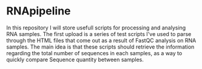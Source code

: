 # RNApipeline
In this repository I will store usefull scripts for processing and analysing RNA samples.
The first upload is a series of test scripts I've used to parse through the HTML files that come out as a result of FastQC analysis on RNA samples.
The main idea is that these scripts should retrieve the information regarding the total number of sequences in each samples, as a way to quickly compare
Sequence quantity between samples.
